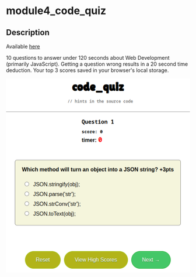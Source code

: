 # module4_code_quiz
## Description
Available [here](https://johntg96.github.io/module4_code_quiz/)

10 questions to answer under 120 seconds about Web Development (primarily JavaScript).
Getting a question wrong results in a 20 second time deduction.
Your top 3 scores saved in your browser's local storage.

![screenshot](./assets/images/screenshot.png)